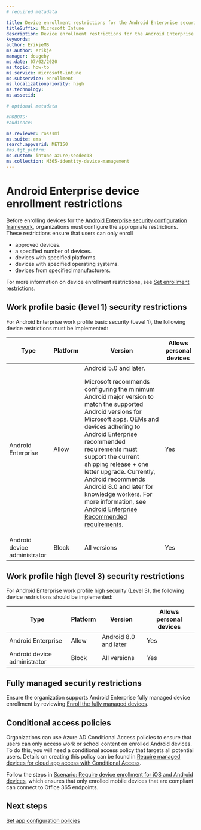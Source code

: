 ```yaml
---
# required metadata

title: Device enrollment restrictions for the Android Enterprise security configuration framework
titleSuffix: Microsoft Intune
description: Device enrollment restrictions for the Android Enterprise security configuration framework.
keywords:
author: ErikjeMS
ms.author: erikje
manager: dougeby
ms.date: 07/02/2020
ms.topic: how-to
ms.service: microsoft-intune
ms.subservice: enrollment
ms.localizationpriority: high
ms.technology:
ms.assetid: 

# optional metadata

#ROBOTS:
#audience:

ms.reviewer: rosssmi
ms.suite: ems
search.appverid: MET150
#ms.tgt_pltfrm:
ms.custom: intune-azure;seodec18
ms.collection: M365-identity-device-management
---
```


# Android Enterprise device enrollment restrictions

Before enrolling devices for the [Android Enterprise security configuration framework](android-configuration-framework.md), organizations must configure the appropriate restrictions. These restrictions ensure that users can only enroll

- approved devices.
- a specified number of devices.
- devices with specified platforms.
- devices with specified operating systems.
- devices from specified manufacturers.

For more information on device enrollment restrictions, see [Set enrollment restrictions](enrollment-restrictions-set.md).

## Work profile basic (level 1) security restrictions

For Android Enterprise work profile basic security (Level 1), the following device restrictions must be implemented:

| Type | Platform | Version | Allows personal devices |
|--------|--------|--------|--------|
| Android Enterprise | Allow | Android 5.0 and later.<p>Microsoft recommends configuring the minimum Android major version to match the supported Android versions for Microsoft apps. OEMs and devices adhering to Android Enterprise recommended requirements must support the current shipping release + one letter upgrade.   Currently, Android recommends Android 8.0 and later for knowledge workers. For more information, see [Android Enterprise Recommended requirements](https://www.android.com/enterprise/recommended/requirements/). | Yes |
| Android device administrator| Block | All versions | Yes |

## Work profile high (level 3) security restrictions
For Android Enterprise work profile high security (Level 3), the following device restrictions should be implemented:

| Type | Platform | Version | Allows personal devices |
|--------|--------|--------|--------|
| Android Enterprise | Allow | Android 8.0 and later | Yes |
| Android device administrator| Block | All versions | Yes |

## Fully managed security restrictions
Ensure the organization supports Android Enterprise fully managed device enrollment by reviewing [Enroll the fully managed devices](android-fully-managed-enroll.md#enroll-the-fully-managed-devices). 

## Conditional access policies
Organizations can use Azure AD Conditional Access policies to ensure that users can only access work or school content on enrolled Android devices. To do this, you will need a conditional access policy that targets all potential users. Details on creating this policy can be found in [Require managed devices for cloud app access with Conditional Access](https://docs.microsoft.com/azure/active-directory/conditional-access/require-managed-devices). 

Follow the steps in [Scenario: Require device enrollment for iOS and Android devices](https://docs.microsoft.com/azure/active-directory/conditional-access/require-managed-devices#scenario-require-device-enrollment-for-ios-and-android-devices), which ensures that only enrolled mobile devices that are compliant can connect to  Office 365 endpoints.

## Next steps

[Set app configuration policies](android-app-configuration-policies.md)
